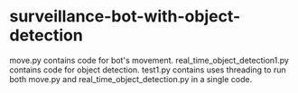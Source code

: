# surveillance-bot-with-object-detection
move.py contains code for bot's movement.
real_time_object_detection1.py contains code for object detection.
test1.py contains uses threading to run both move.py and real_time_object_detection.py in a single code.
